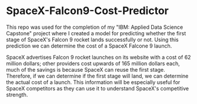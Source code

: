 # SpaceX-Falcon9-Cost-Predictor
This repo was used for the completion of my "IBM: Applied Data Science Capstone" project where I created a model for predicting whether the first stage of SpaceX's Falcon 9 rocket lands successfully or not. Using this prediction we can determine the cost of a SpaceX Falcone 9 launch.

SpaceX advertises Falcon 9 rocket launches on its website with a cost of 62 million dollars; other providers cost upwards of 165 million dollars each, much of the savings is because SpaceX can reuse the first stage. Therefore, if we can determine if the first stage will land, we can determine the actual cost of a launch. This information will be especially useful for SpaceX competitors as they can use it to understand SpaceX's competitive strength.
